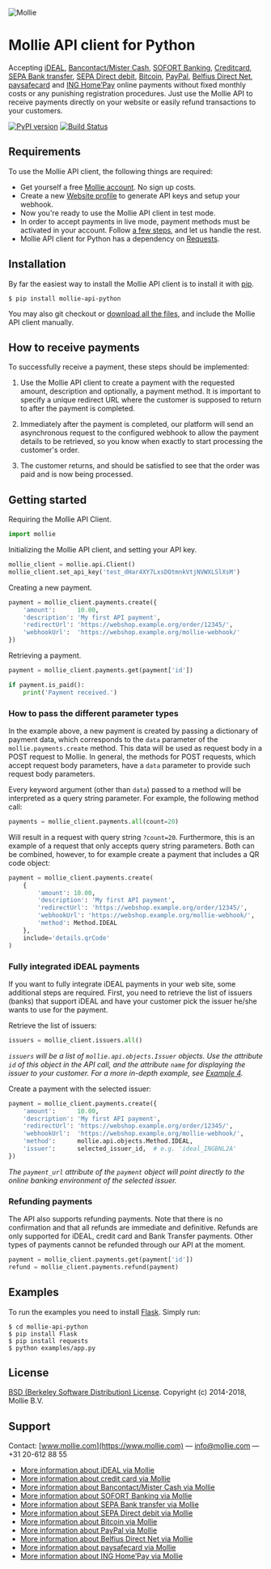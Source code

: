 ![Mollie](https://www.mollie.nl/files/Mollie-Logo-Style-Small.png) 

# Mollie API client for Python #

Accepting [iDEAL](https://www.mollie.com/ideal/), [Bancontact/Mister Cash](https://www.mollie.com/mistercash/), [SOFORT Banking](https://www.mollie.com/sofort/), [Creditcard](https://www.mollie.com/creditcard/), [SEPA Bank transfer](https://www.mollie.com/overboeking/), [SEPA Direct debit](https://www.mollie.com/directdebit/), [Bitcoin](https://www.mollie.com/bitcoin/), [PayPal](https://www.mollie.com/paypal/), [Belfius Direct Net](https://www.mollie.com/belfiusdirectnet/), [paysafecard](https://www.mollie.com/paysafecard/) and [ING Home’Pay](https://www.mollie.com/ing-homepay/) online payments without fixed monthly costs or any punishing registration procedures. Just use the Mollie API to receive payments directly on your website or easily refund transactions to your customers.

[![PyPI version](https://badge.fury.io/py/mollie-api-python.svg)](http://badge.fury.io/py/mollie-api-python)
[![Build Status](https://travis-ci.org/mollie/mollie-api-python.svg?branch=master)](https://travis-ci.org/mollie/mollie-api-python)

## Requirements ##
To use the Mollie API client, the following things are required:

+ Get yourself a free [Mollie account](https://www.mollie.nl/aanmelden). No sign up costs.
+ Create a new [Website profile](https://www.mollie.nl/beheer/account/profielen/) to generate API keys and setup your webhook.
+ Now you're ready to use the Mollie API client in test mode.
+ In order to accept payments in live mode, payment methods must be activated in your account. Follow [a few steps](https://www.mollie.nl/beheer/diensten), and let us handle the rest.
+ Mollie API client for Python has a dependency on [Requests](http://python-requests.org).

## Installation ##

By far the easiest way to install the Mollie API client is to install it with [pip](https://pip.pypa.io).

```
$ pip install mollie-api-python
```

You may also git checkout or [download all the files](https://github.com/mollie/mollie-api-python/archive/master.zip), and include the Mollie API client manually.

## How to receive payments ##

To successfully receive a payment, these steps should be implemented:

1. Use the Mollie API client to create a payment with the requested amount, description and optionally, a payment method. It is important to specify a unique redirect URL where the customer is supposed to return to after the payment is completed.

2. Immediately after the payment is completed, our platform will send an asynchronous request to the configured webhook to allow the payment details to be retrieved, so you know when exactly to start processing the customer's order.

3. The customer returns, and should be satisfied to see that the order was paid and is now being processed.

## Getting started ##

Requiring the Mollie API Client.

```python
import mollie
```

Initializing the Mollie API client, and setting your API key.

```python
mollie_client = mollie.api.Client()
mollie_client.set_api_key('test_dHar4XY7LxsDOtmnkVtjNVWXLSlXsM')
```

Creating a new payment.

```python
payment = mollie_client.payments.create({
    'amount':      10.00,
    'description': 'My first API payment',
    'redirectUrl': 'https://webshop.example.org/order/12345/',
    'webhookUrl':  'https://webshop.example.org/mollie-webhook/'
})
```

Retrieving a payment.

```python
payment = mollie_client.payments.get(payment['id'])

if payment.is_paid():
    print('Payment received.')
```

### How to pass the different parameter types ###
In the example above, a new payment is created by passing a dictionary of payment data, which corresponds to the `data` parameter of the `mollie.payments.create` method. This data will be used as request body in a POST request to Mollie. In general, the methods for POST requests, which accept request body parameters, have a `data` parameter to provide such request body parameters.

Every keyword argument (other than `data`) passed to a method will be interpreted as a query string parameter. For example, the following method call:
```python
payments = mollie_client.payments.all(count=20)
```
Will result in a request with query string `?count=20`. Furthermore, this is an example of a request that only accepts query string parameters. Both can be combined, however, to for example create a payment that includes a QR code object:
```python
payment = mollie_client.payments.create(
    {
        'amount': 10.00,
        'description': 'My first API payment',
        'redirectUrl': 'https://webshop.example.org/order/12345/',
        'webhookUrl': 'https://webshop.example.org/mollie-webhook/',
        'method': Method.IDEAL
    },
    include='details.qrCode'
)
```

### Fully integrated iDEAL payments ###

If you want to fully integrate iDEAL payments in your web site, some additional steps are required. First, you need to
retrieve the list of issuers (banks) that support iDEAL and have your customer pick the issuer he/she wants to use for
the payment.

Retrieve the list of issuers:

```python
issuers = mollie_client.issuers.all()
```

_`issuers` will be a list of `mollie.api.objects.Issuer` objects. Use the attribute `id` of this object in the
 API call, and the attribute `name` for displaying the issuer to your customer. For a more in-depth example, see [Example 4](https://github.com/mollie/mollie-api-python/blob/master/examples/4-ideal-payment.py)._

Create a payment with the selected issuer:

```python
payment = mollie_client.payments.create({
    'amount':      10.00,
    'description': 'My first API payment',
    'redirectUrl': 'https://webshop.example.org/order/12345/',
    'webhookUrl':  'https://webshop.example.org/mollie-webhook/',
    'method':      mollie.api.objects.Method.IDEAL,
    'issuer':      selected_issuer_id,  # e.g. 'ideal_INGBNL2A'
})
```

_The `payment_url` attribute of the `payment` object will point directly to the online banking environment of the selected issuer._

### Refunding payments ###

The API also supports refunding payments. Note that there is no confirmation and that all refunds are immediate and
definitive. Refunds are only supported for iDEAL, credit card and Bank Transfer payments. Other types of payments cannot
be refunded through our API at the moment.

```python
payment = mollie_client.payments.get(payment['id'])
refund = mollie_client.payments.refund(payment)
```

## Examples ##

To run the examples you need to install [Flask](http://flask.pocoo.org/). Simply run:

```
$ cd mollie-api-python
$ pip install Flask 
$ pip install requests 
$ python examples/app.py
```

## License ##
[BSD (Berkeley Software Distribution) License](https://opensource.org/licenses/bsd-license.php).
Copyright (c) 2014-2018, Mollie B.V.

## Support ##
Contact: [www.mollie.com](https://www.mollie.com) — info@mollie.com — +31 20-612 88 55

+ [More information about iDEAL via Mollie](https://www.mollie.com/ideal/)
+ [More information about credit card via Mollie](https://www.mollie.com/creditcard/)
+ [More information about Bancontact/Mister Cash via Mollie](https://www.mollie.com/mistercash/)
+ [More information about SOFORT Banking via Mollie](https://www.mollie.com/sofort/)
+ [More information about SEPA Bank transfer via Mollie](https://www.mollie.com/banktransfer/)
+ [More information about SEPA Direct debit via Mollie](https://www.mollie.com/directdebit/)
+ [More information about Bitcoin via Mollie](https://www.mollie.com/bitcoin/)
+ [More information about PayPal via Mollie](https://www.mollie.com/paypal/)
+ [More information about Belfius Direct Net via Mollie](https://www.mollie.com/belfiusdirectnet/)
+ [More information about paysafecard via Mollie](https://www.mollie.com/paysafecard/)
+ [More information about ING Home’Pay via Mollie](https://www.mollie.com/ing-homepay/)
